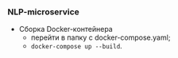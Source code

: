 ### NLP-microservice

- Сборка Docker-контейнера
	- перейти в папку с docker-compose.yaml;
	- `docker-compose up --build`.